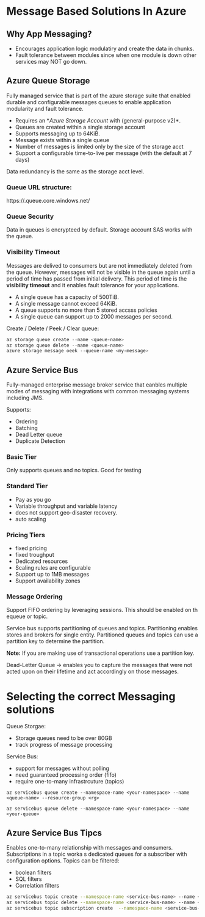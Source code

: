 # Message Based Solutions In Azure

## Why App Messaging?

- Encourages application logic modulatiry and create the data in chunks.
- Fault tolerance between modules since when one module is down other services may NOT go down.

## Azure Queue Storage
Fully managed service that is part of the azure storage suite that enabled durable and configurable messages queues to enable application modularity and fault tolerance.

- Requires an **Azure Storage Account* with (general-purpose v2)*.
- Queues are created within a single storage account
- Supports messaging up to 64KiB.
- Message exists within a single queue
- Number of messages is limited only by the size of the storage acct
- Support a configurable time-to-live per message (with the default at 7 days)

Data redundancy is the same as the storage acct level.


### Queue URL structure:

https://**<storage-account-name>**.queue.core.windows.net/**<queue-name>**

### Queue Security 

Data in queues is encrypteed by default. Storage account SAS works with the queue.

### Visibility Timeout
Messages are delived to consumers but are not immediately deleted from the queue. However, messages will not be visible in the queue again until a period of time has passed from initial delivery. This period of time is the **visibility timeout** and it enables fault tolerance for your applications.

- A single queue has a capacity of 500TiB.
- A single message cannot exceed 64KiB.
- A queue supports no more than 5 stored accsss policies
- A single queue can support up to 2000 messages per second.

Create / Delete / Peek / Clear queue:
```ps1
az storage queue create --name <queue-name>
az storage queue delete --name <queue-name>
azure storage message oeek --queue-name <my-message>
```

## Azure Service Bus
Fully-managed enterprise message broker service that eanbles multiple modes of messaging with integrations with common messaging systems including JMS.

Supports:
- Ordering
- Batching
- Dead Letter queue
- Duplicate Detection

### Basic Tier
Only supports queues and no topics. Good for testing

### Standard Tier
- Pay as you go
- Variable throughput and variable latency
- does not support geo-disaster recovery.
- auto scaling

### Pricing Tiers
- fixed pricing
- fixed troughput
- Dedicated resources
- Scaling rules are configurable
- Support up to 1MB messages
- Support availability zones

### Message Ordering
Support FIFO ordering by leveraging sessions. This should be enabled on th equeue or topic.

Service bus supports partitioning of queues and topics. Partitioning enables stores and brokers for single entity. Partitioned queues and topics can use a partition key to determine the partition.

**Note:** If you are making use of transactional operations use a partition key.

Dead-Letter Queue -> enables you to capture the messages that were not acted upon on their lifetime and act accordingly on those messages.


# Selecting the correct Messaging solutions

Queue Storgae:
- Storage queues need to be over 80GB
- track progress of message processing

Service Bus:
- support for messages without polling
- need guaranteed processing order (fifo)
- require one-to-many infrastrcuture (topics)

```
az servicebus queue create --namespace-name <your-namespace> --name <queue-name> --resource-group <rg>

az servicebus queue delete --namespace-name <your-namespace> --name <your-queue>
```

## Azure Service Bus Tipcs

Enables one-to-many relationship with messages and consumers. Subscriptions in a topic worka s dedicated queues for a subscriber with configuration options. Topics can be filtered:
- boolean filters
- SQL filters
- Correlation filters

``` sh
az servicebus topic create --namespace-name <service-bus-name> --name <topic-name> -g <rg-name>
az servicebus topic delete --namespace-name <service-bus-name> --name <topic-name>
az servicebus topic subscription create  --namespace-name <service-bus-name> --topic-name <topic-name> --name <subscription-name>
```